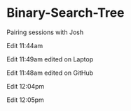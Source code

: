# Binary-Search-Tree

Pairing sessions with Josh

Edit 11:44am


Edit 11:49am edited on Laptop

Edit 11:48am edited on GitHub

Edit 12:04pm

Edit 12:05pm 
